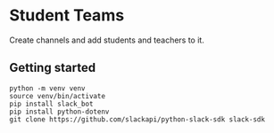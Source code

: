 # Student Teams

Create channels and add students and teachers to it.

## Getting started

```
python -m venv venv
source venv/bin/activate
pip install slack_bot
pip install python-dotenv
git clone https://github.com/slackapi/python-slack-sdk slack-sdk

```